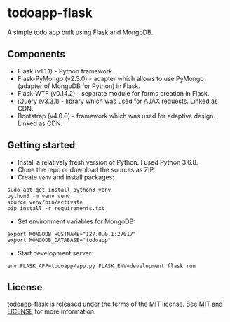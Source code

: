 # todoapp-flask
A simple todo app built using Flask and MongoDB.

## Components
* Flask (v1.1.1) - Python framework.
* Flask-PyMongo (v2.3.0) - adapter which allows to use PyMongo (adapter of MongoDB for Python) in Flask.
* Flask-WTF (v0.14.2) - separate module for forms creation in Flask.
* jQuery (v3.3.1) - library which was used for AJAX requests. Linked as CDN.
* Bootstrap (v4.0.0) - framework which was used for adaptive design. Linked as CDN.

## Getting started
* Install a relatively fresh version of Python. I used Python 3.6.8.
* Clone the repo or download the sources as ZIP.
* Create `venv` and install packages:
```
sudo apt-get install python3-venv
python3 -m venv venv
source venv/bin/activate
pip install -r requirements.txt
```
* Set environment variables for MongoDB:
```
export MONGODB_HOSTNAME="127.0.0.1:27017"
export MONGODB_DATABASE="todoapp"
```
* Start development server:
```
env FLASK_APP=todoapp/app.py FLASK_ENV=development flask run
```

## License
todoapp-flask is released under the terms of the MIT license. See [MIT](https://opensource.org/licenses/MIT) and
[LICENSE](https://github.com/K9173A/todoapp-flask/blob/master/LICENSE) for more information.